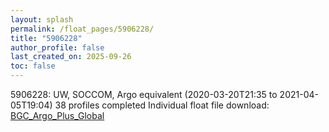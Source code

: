 ```yaml
---
layout: splash
permalink: /float_pages/5906228/
title: "5906228"
author_profile: false
last_created_on: 2025-09-26
toc: false
---
```

 
5906228: UW, SOCCOM, Argo equivalent (2020-03-20T21:35 to 2021-04-05T19:04)
38 profiles completed
Individual float file download: [BGC_Argo_Plus_Global](https://ftp.soest.hawaii.edu/bgc_argo_plus/Individual_Floats/outliers_removed/5906228_Sprof_processed.nc)
